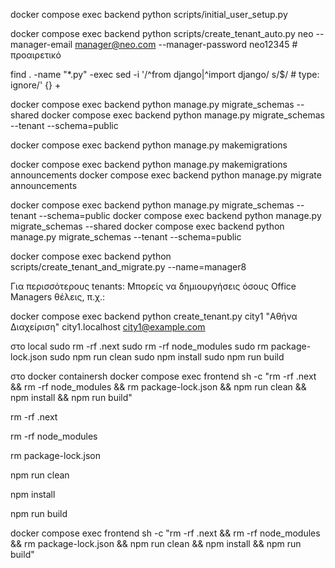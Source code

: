 

docker compose exec backend python scripts/initial_user_setup.py
<!-- add new tenant     -->
 docker compose exec backend   python scripts/create_tenant_auto.py neo          --manager-email manager@neo.com          --manager-password neo12345     # προαιρετικό

find . -name "*.py" -exec sed -i '/^from django\|^import django/ s/$/  # type: ignore/' {} +


docker compose exec backend python manage.py migrate_schemas --shared
docker compose exec backend python manage.py migrate_schemas --tenant --schema=public


docker compose exec backend python manage.py  makemigrations

docker compose exec backend python manage.py  makemigrations announcements
docker compose exec backend python manage.py  migrate announcements

docker compose exec backend python manage.py migrate_schemas --tenant --schema=public
docker compose exec backend python manage.py migrate_schemas --shared
docker compose exec backend python manage.py migrate_schemas --tenant --schema=public




docker compose exec backend  python  scripts/create_tenant_and_migrate.py --name=manager8

Για περισσότερους tenants: Μπορείς να δημιουργήσεις όσους Office Managers θέλεις, π.χ.:

docker compose exec backend  python create_tenant.py city1 "Αθήνα Διαχείριση" city1.localhost city1@example.com



στο local
sudo rm -rf .next
sudo rm -rf node_modules
sudo rm package-lock.json
sudo npm run clean
sudo npm install
sudo npm run build

στο docker containersh
docker compose exec frontend sh -c "rm -rf .next && rm -rf node_modules && rm package-lock.json && npm run clean && npm install && npm run build"

 rm -rf .next

 rm -rf node_modules

 rm package-lock.json

 npm run clean

 npm install

 npm run build

docker compose exec frontend sh -c "rm -rf .next && rm -rf node_modules && rm package-lock.json && npm run clean && npm install && npm run build"

